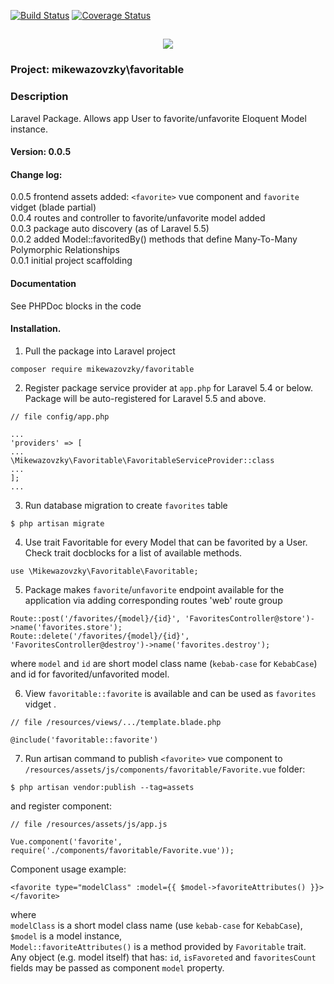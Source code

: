 [![Build Status](https://travis-ci.org/mikewazovzky/favoritable.svg?branch=master)](https://travis-ci.org/mikewazovzky/favoritable)
[![Coverage Status](https://coveralls.io/repos/github/mikewazovzky/favoritable/badge.svg?branch=master&foo=bar)](https://coveralls.io/github/mikewazovzky/favoritable?branch=master)

<h2 align="center">
	<img src="https://laravel.com/assets/img/components/logo-laravel.svg">
</h2>

### Project: mikewazovzky\favoritable

### Description
Laravel Package. Allows app User to favorite/unfavorite Eloquent Model instance.

#### Version: 0.0.5
#### Change log:
0.0.5 frontend assets added: `<favorite>` vue component and `favorite` vidget (blade partial)<br>
0.0.4 routes and controller to favorite/unfavorite model added<br>
0.0.3 package auto discovery (as of Laravel 5.5)<br>
0.0.2 added Model::favoritedBy() methods that define Many-To-Many Polymorphic Relationships<br>
0.0.1 initial project scaffolding<br>

#### Documentation
See PHPDoc blocks in the code

#### Installation.

1. Pull the package into Laravel project
```
composer require mikewazovzky/favoritable
```

2. Register package service provider at `app.php` for Laravel 5.4 or below.<br>
Package will be auto-registered for Laravel 5.5 and above.
```
// file config/app.php

...
'providers' => [
...
\Mikewazovzky\Favoritable\FavoritableServiceProvider::class
...
];
...
```

3. Run database migration to create `favorites` table
```
$ php artisan migrate
```

4. Use trait Favoritable for every Model that can be favorited by a User.<br>
Check trait docblocks for a list of available methods.
```
use \Mikewazovzky\Favoritable\Favoritable;
```

5. Package makes `favorite`/`unfavorite` endpoint available for the application via
adding corresponding routes 'web' route group
```
Route::post('/favorites/{model}/{id}', 'FavoritesController@store')->name('favorites.store');
Route::delete('/favorites/{model}/{id}', 'FavoritesController@destroy')->name('favorites.destroy');
```
where `model` and `id` are short model class name (`kebab-case` for `KebabCase`) and
id for favorited/unfavorited model.<br>

6. View `favoritable::favorite` is available and can be used as `favorites` vidget .
```
// file /resources/views/.../template.blade.php

@include('favoritable::favorite')
```

7. Run artisan command to publish `<favorite>` vue component to `/resources/assets/js/components/favoritable/Favorite.vue`
folder:
```
$ php artisan vendor:publish --tag=assets
```
and register component:
```
// file /resources/assets/js/app.js

Vue.component('favorite', require('./components/favoritable/Favorite.vue'));
```
Component usage example:
```
<favorite type="modelClass" :model={{ $model->favoriteAttributes() }}></favorite>
```
where<br>
`modelClass` is a short model class name (use `kebab-case` for `KebabCase`),
`$model` is a model instance,<br>
`Model::favoriteAttributes()` is a method provided by `Favoritable` trait.<br>
Any object (e.g. model itself) that has: `id`, `isFavoreted` and `favoritesCount`
fields may be passed as component `model` property.

